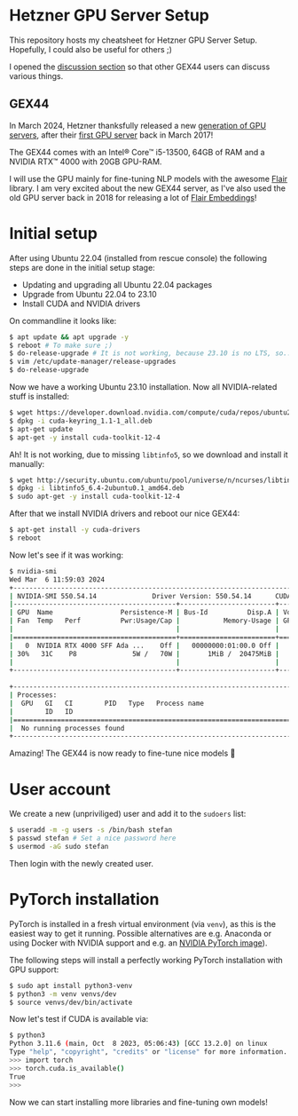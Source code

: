 # Hetzner GPU Server Setup

This repository hosts my cheatsheet for Hetzner GPU Server Setup. Hopefully, I could also be useful for others ;)

I opened the [discussion section](https://github.com/stefan-it/hetzner-gpu-server/discussions) so that other GEX44 users can discuss various things.

## GEX44

In March 2024, Hetzner thanksfully released a new [generation of GPU servers](https://www.hetzner.com/press-release/new-gpu-server/), after their [first GPU server](https://web.archive.org/web/20210613172423/https://www.hetzner.com/news/blitzschnell-gestochen-scharf-neuer-dedicated-root-server-ex51-ssd-gpu/) back in March 2017!

The GEX44 comes with an Intel® Core™ i5-13500, 64GB of RAM and a NVIDIA RTX™ 4000 with 20GB GPU-RAM.

I will use the GPU mainly for fine-tuning NLP models with the awesome [Flair](https://github.com/flairNLP/flair) library. I am very excited about the new GEX44 server, as I've also used the old GPU server back in 2018 for releasing a lot of [Flair Embeddings](https://github.com/flairNLP/flair-lms)!


# Initial setup

After using Ubuntu 22.04 (installed from rescue console) the following steps are done in the initial setup stage:

* Updating and upgrading all Ubuntu 22.04 packages
* Upgrade from Ubuntu 22.04 to 23.10
* Install CUDA and NVIDIA drivers

On commandline it looks like:

```bash
$ apt update && apt upgrade -y
$ reboot # To make sure ;)
$ do-release-upgrade # It is not working, because 23.10 is no LTS, so... set "PROMPT" to "normal" in:
$ vim /etc/update-manager/release-upgrades
$ do-release-upgrade
```

Now we have a working Ubuntu 23.10 installation. Now all NVIDIA-related stuff is installed:

```bash
$ wget https://developer.download.nvidia.com/compute/cuda/repos/ubuntu2204/x86_64/cuda-keyring_1.1-1_all.deb
$ dpkg -i cuda-keyring_1.1-1_all.deb
$ apt-get update
$ apt-get -y install cuda-toolkit-12-4
```

Ah! It is not working, due to missing `libtinfo5`, so we download and install it manually:

```bash
$ wget http://security.ubuntu.com/ubuntu/pool/universe/n/ncurses/libtinfo5_6.4-2ubuntu0.1_amd64.deb
$ dpkg -i libtinfo5_6.4-2ubuntu0.1_amd64.deb
$ sudo apt-get -y install cuda-toolkit-12-4
```

After that we install NVIDIA drivers and reboot our nice GEX44:

```bash
$ apt-get install -y cuda-drivers
$ reboot
```

Now let's see if it was working:

```bash
$ nvidia-smi
Wed Mar  6 11:59:03 2024       
+-----------------------------------------------------------------------------------------+
| NVIDIA-SMI 550.54.14              Driver Version: 550.54.14      CUDA Version: 12.4     |
|-----------------------------------------+------------------------+----------------------+
| GPU  Name                 Persistence-M | Bus-Id          Disp.A | Volatile Uncorr. ECC |
| Fan  Temp   Perf          Pwr:Usage/Cap |           Memory-Usage | GPU-Util  Compute M. |
|                                         |                        |               MIG M. |
|=========================================+========================+======================|
|   0  NVIDIA RTX 4000 SFF Ada ...    Off |   00000000:01:00.0 Off |                  Off |
| 30%   31C    P8              5W /   70W |       1MiB /  20475MiB |      0%      Default |
|                                         |                        |                  N/A |
+-----------------------------------------+------------------------+----------------------+
                                                                                         
+-----------------------------------------------------------------------------------------+
| Processes:                                                                              |
|  GPU   GI   CI        PID   Type   Process name                              GPU Memory |
|        ID   ID                                                               Usage      |
|=========================================================================================|
|  No running processes found                                                             |
+-----------------------------------------------------------------------------------------+
```

Amazing! The GEX44 is now ready to fine-tune nice models 🎉

# User account

We create a new (unpriviliged) user and add it to the `sudoers` list:

```bash
$ useradd -m -g users -s /bin/bash stefan
$ passwd stefan # Set a nice password here
$ usermod -aG sudo stefan
```

Then login with the newly created user.

# PyTorch installation

PyTorch is installed in a fresh virtual environment (via `venv`), as this is the easiest way to get it running.
Possible alternatives are e.g. Anaconda or using Docker with NVIDIA support and e.g. an [NVIDIA PyTorch image](https://catalog.ngc.nvidia.com/orgs/nvidia/containers/pytorch)).

The following steps will install a perfectly working PyTorch installation with GPU support:

```bash
$ sudo apt install python3-venv
$ python3 -m venv venvs/dev
$ source venvs/dev/bin/activate
```

Now let's test if CUDA is available via:

```bash
$ python3
Python 3.11.6 (main, Oct  8 2023, 05:06:43) [GCC 13.2.0] on linux
Type "help", "copyright", "credits" or "license" for more information.
>>> import torch
>>> torch.cuda.is_available()
True
>>>
```

Now we can start installing more libraries and fine-tuning own models!
